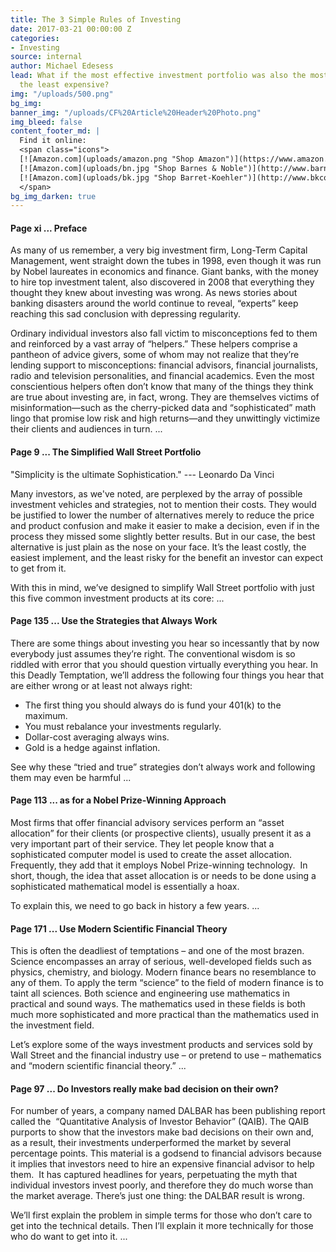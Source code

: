 ```yaml
---
title: The 3 Simple Rules of Investing
date: 2017-03-21 00:00:00 Z
categories:
- Investing
source: internal
author: Michael Edesess
lead: What if the most effective investment portfolio was also the most simple and
  the least expensive?
img: "/uploads/500.png"
bg_img: 
banner_img: "/uploads/CF%20Article%20Header%20Photo.png"
img_bleed: false
content_footer_md: |
  Find it online:
  <span class="icons">
  [![Amazon.com](uploads/amazon.png "Shop Amazon")](https://www.amazon.com/Simple-Rules-Investing-Everything-Instead/dp/1626561621/ref=sr_1_1?ie=UTF8&qid=1487016255&sr=8-1&keywords=edesess)
  [![Amazon.com](uploads/bn.jpg "Shop Barnes & Noble")](http://www.barnesandnoble.com/w/the-3-simple-rules-of-investing-michael-edesess/1117657738?ean=9781626561625)
  [![Amazon.com](uploads/bk.jpg "Shop Barret-Koehler")](http://www.bkconnection.com/ProdDetails.asp?ID=9781626561625&PG=1&Type=BL&PCS=BKP)
  </span>
bg_img_darken: true
---
```


#### Page xi ... Preface

As many of us remember, a very big investment firm, Long-Term Capital Management, went straight down
the tubes in 1998, even though it was run by Nobel laureates in economics and finance. Giant banks,
with the money to hire top investment talent, also discovered in 2008 that everything they thought
they knew about investing was wrong. As news stories about banking disasters around the world
continue to reveal, “experts” keep reaching this sad conclusion with depressing regularity.

Ordinary individual investors also fall victim to misconceptions fed to them and reinforced by a vast
array of “helpers.” These helpers comprise a pantheon of advice givers, some of whom may not realize
that they’re lending support to misconceptions: financial advisors, financial journalists, radio and
television personalities, and financial academics. Even the most conscientious helpers often don’t
know that many of the things they think are true about investing are, in fact, wrong. They are
themselves victims of misinformation—such as the cherry-picked data and “sophisticated” math lingo
that promise low risk and high returns—and they unwittingly victimize their clients and audiences in
turn. ...

#### Page 9 ... The Simplified Wall Street Portfolio

"Simplicity is the ultimate Sophistication." --- Leonardo Da Vinci

Many investors, as we've noted, are perplexed by the array of possible investment vehicles and
strategies, not to mention their costs. They would be justified to lower the number of alternatives
merely to reduce the price and product confusion and make it easier to make a decision, even if in
the process they missed some slightly better results. But in our case, the best alternative is just
plain as the nose on your face. It’s the least costly, the easiest implement, and the least risky
for the benefit an investor can expect to get from it.

With this in mind, we’ve designed to simplify Wall Street portfolio with just this five common
investment products at its core: ...


#### Page 135 ... Use the Strategies that **Always** Work

There are some things about investing you hear so incessantly that by now everybody just assumes
they’re right. The conventional wisdom is so riddled with error that you should question
virtually everything you hear. In this Deadly Temptation, we’ll address the following four
things you hear that are either wrong or at least not always right:


* The first thing you should always do is fund your 401(k) to the maximum.
* You must rebalance your investments regularly.
* Dollar-cost averaging always wins.
* Gold is a hedge against inflation.


See why these “tried and true” strategies don’t always work and following them may even be
harmful ...

#### Page 113 ... as for a Nobel Prize-Winning Approach

Most firms that offer financial advisory services perform an “asset allocation” for their clients
(or prospective clients), usually present it as a very important part of their service. They let
people know that a sophisticated computer model is used to create the asset allocation.
Frequently, they add that it employs Nobel Prize-winning technology.  In short, though, the idea
that asset allocation is or needs to be done using a sophisticated mathematical model is
essentially a hoax.

To explain this, we need to go back in history a few years. ...

#### Page 171 ... Use Modern Scientific Financial Theory

This is often the deadliest of temptations – and one of the most brazen. Science encompasses an array
of serious, well-developed fields such as physics, chemistry, and biology. Modern finance bears no
resemblance to any of them. To apply the term “science” to the field of modern finance is to taint
all sciences. Both science and engineering use mathematics in practical and sound ways. The
mathematics used in these fields is both much more sophisticated and more practical than the
mathematics used in the investment field.

Let’s explore some of the ways investment products and services sold by Wall Street and the financial
industry use – or pretend to use – mathematics and “modern scientific financial theory.” ...

#### Page 97 ... Do Investors really make bad decision on their own?

For number of years, a company named DALBAR has been publishing report called the  “Quantitative
Analysis of Investor Behavior” (QAIB). The QAIB purports to show that the investors make bad
decisions on their own and, as a result, their investments underperformed the market by several
percentage points. This material is a godsend to financial advisors because it implies that
investors need to hire an expensive financial advisor to help them.  It has captured headlines for
years, perpetuating the myth that individual investors invest poorly, and therefore they do much
worse than the market average. There’s just one thing: the DALBAR result is wrong.

We’ll first explain the problem in simple terms for those who don’t care to get into the technical
details. Then I’ll explain it more technically for those who do want to get into it. ...
